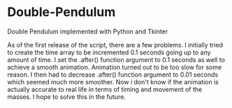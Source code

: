 # Double-Pendulum
Double Pendulum implemented with Python and Tkinter

As of the first release of the script, there are a few problems. I initially tried to create the time array to be incremented 0.1 seconds going up to any amount of time.
I set the .after() function argument to 0.1 seconds as well to achieve a smooth animation. Animation turned out to be too slow for some reason.
I then had to decrease .after() function argument to 0.01 seconds which seemed much more smoother. 
Now i don't know if the animation is actually accurate to real life in terms of timing and movement of the masses. I hope to solve this in the future.
